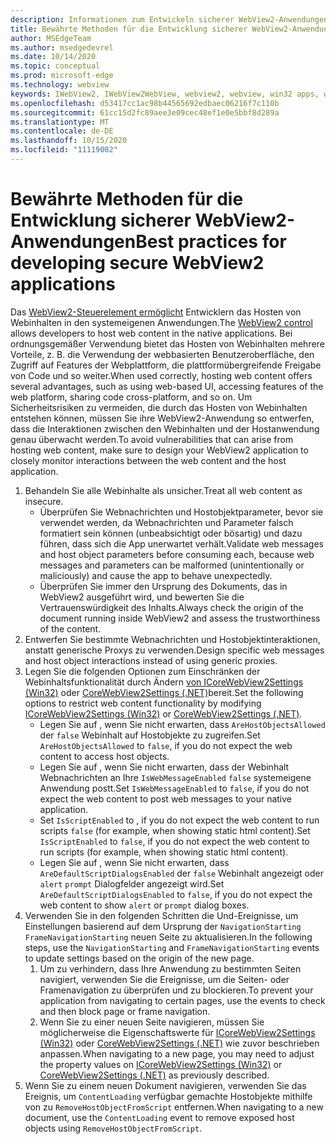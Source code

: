```yaml
---
description: Informationen zum Entwickeln sicherer WebView2-Anwendungen
title: Bewährte Methoden für die Entwicklung sicherer WebView2-Anwendungen
author: MSEdgeTeam
ms.author: msedgedevrel
ms.date: 10/14/2020
ms.topic: conceptual
ms.prod: microsoft-edge
ms.technology: webview
keywords: IWebView2, IWebView2WebView, webview2, webview, win32 apps, win32, edge, ICoreWebView2, ICoreWebView2Host, browser control, edge html, security
ms.openlocfilehash: d53417cc1ac98b44565692edbaec06216f7c110b
ms.sourcegitcommit: 61cc15d2fc89aee3e09cec48ef1e0e5bbf8d289a
ms.translationtype: MT
ms.contentlocale: de-DE
ms.lasthandoff: 10/15/2020
ms.locfileid: "11119002"
---
```

# <span data-ttu-id="23e4a-104">Bewährte Methoden für die Entwicklung sicherer WebView2-Anwendungen</span><span class="sxs-lookup"><span data-stu-id="23e4a-104">Best practices for developing secure WebView2 applications</span></span>  

<span data-ttu-id="23e4a-105">Das [WebView2-Steuerelement ermöglicht][Webview2Main] Entwicklern das Hosten von Webinhalten in den systemeigenen Anwendungen.</span><span class="sxs-lookup"><span data-stu-id="23e4a-105">The [WebView2 control][Webview2Main] allows developers to host web content in the native applications.</span></span> <span data-ttu-id="23e4a-106">Bei ordnungsgemäßer Verwendung bietet das Hosten von Webinhalten mehrere Vorteile, z. B. die Verwendung der webbasierten Benutzeroberfläche, den Zugriff auf Features der Webplattform, die plattformübergreifende Freigabe von Code und so weiter.</span><span class="sxs-lookup"><span data-stu-id="23e4a-106">When used correctly, hosting web content offers several advantages, such as using web-based UI, accessing features of the web platform, sharing code cross-platform, and so on.</span></span>  <span data-ttu-id="23e4a-107">Um Sicherheitsrisiken zu vermeiden, die durch das Hosten von Webinhalten entstehen können, müssen Sie ihre WebView2-Anwendung so entwerfen, dass die Interaktionen zwischen den Webinhalten und der Hostanwendung genau überwacht werden.</span><span class="sxs-lookup"><span data-stu-id="23e4a-107">To avoid vulnerabilities that can arise from hosting web content, make sure to design your WebView2 application to closely monitor interactions between the web content and the host application.</span></span>  

1.  <span data-ttu-id="23e4a-108">Behandeln Sie alle Webinhalte als unsicher.</span><span class="sxs-lookup"><span data-stu-id="23e4a-108">Treat all web content as insecure.</span></span>  
    *   <span data-ttu-id="23e4a-109">Überprüfen Sie Webnachrichten und Hostobjektparameter, bevor sie verwendet werden, da Webnachrichten und Parameter falsch formatiert sein können (unbeabsichtigt oder bösartig\) und dazu führen, dass sich die App unerwartet verhält.</span><span class="sxs-lookup"><span data-stu-id="23e4a-109">Validate web messages and host object parameters before consuming each, because web messages and parameters can be malformed \(unintentionally or maliciously\) and cause the app to behave unexpectedly.</span></span>
    *   <span data-ttu-id="23e4a-110">Überprüfen Sie immer den Ursprung des Dokuments, das in WebView2 ausgeführt wird, und bewerten Sie die Vertrauenswürdigkeit des Inhalts.</span><span class="sxs-lookup"><span data-stu-id="23e4a-110">Always check the origin of the document running inside WebView2 and assess the trustworthiness of the content.</span></span>  
1.  <span data-ttu-id="23e4a-111">Entwerfen Sie bestimmte Webnachrichten und Hostobjektinteraktionen, anstatt generische Proxys zu verwenden.</span><span class="sxs-lookup"><span data-stu-id="23e4a-111">Design specific web messages and host object interactions instead of using generic proxies.</span></span>  
1.  <span data-ttu-id="23e4a-112">Legen Sie die folgenden Optionen zum Einschränken der Webinhaltsfunktionalität durch Ändern [von ICoreWebView2Settings (Win32)][Webview2ReferenceWin32Icorewebview2settings] oder [CoreWebView2Settings (.NET)][Webview2ReferenceDotnetMicrosoftWebWebview2CoreCorewebview2settings]bereit.</span><span class="sxs-lookup"><span data-stu-id="23e4a-112">Set the following options to restrict web content functionality by modifying [ICoreWebView2Settings (Win32)][Webview2ReferenceWin32Icorewebview2settings] or [CoreWebView2Settings (.NET)][Webview2ReferenceDotnetMicrosoftWebWebview2CoreCorewebview2settings].</span></span>  
    *   <span data-ttu-id="23e4a-113">Legen Sie auf , wenn Sie nicht erwarten, dass `AreHostObjectsAllowed` der `false` Webinhalt auf Hostobjekte zu zugreifen.</span><span class="sxs-lookup"><span data-stu-id="23e4a-113">Set `AreHostObjectsAllowed` to `false`, if you do not expect the web content to access host objects.</span></span>  
    *   <span data-ttu-id="23e4a-114">Legen Sie auf , wenn Sie nicht erwarten, dass der Webinhalt Webnachrichten an Ihre `IsWebMessageEnabled` `false` systemeigene Anwendung postt.</span><span class="sxs-lookup"><span data-stu-id="23e4a-114">Set `IsWebMessageEnabled` to `false`, if you do not expect the web content to post web messages to your native application.</span></span>  
    *   <span data-ttu-id="23e4a-115">Set `IsScriptEnabled` to , if you do not expect the web content to run scripts `false` \(for example, when showing static html content\).</span><span class="sxs-lookup"><span data-stu-id="23e4a-115">Set `IsScriptEnabled` to `false`, if you do not expect the web content to run scripts \(for example, when showing static html content\).</span></span>  
    *   <span data-ttu-id="23e4a-116">Legen Sie auf , wenn Sie nicht erwarten, dass `AreDefaultScriptDialogsEnabled` der `false` Webinhalt angezeigt oder `alert` `prompt` Dialogfelder angezeigt wird.</span><span class="sxs-lookup"><span data-stu-id="23e4a-116">Set `AreDefaultScriptDialogsEnabled` to `false`, if you do not expect the web content to show `alert` or `prompt` dialog boxes.</span></span>  
1.  <span data-ttu-id="23e4a-117">Verwenden Sie in den folgenden Schritten die Und-Ereignisse, um Einstellungen basierend auf dem Ursprung der `NavigationStarting` `FrameNavigationStarting` neuen Seite zu aktualisieren.</span><span class="sxs-lookup"><span data-stu-id="23e4a-117">In the following steps, use the `NavigationStarting` and `FrameNavigationStarting` events to update settings based on the origin of the new page.</span></span>  
    1.  <span data-ttu-id="23e4a-118">Um zu verhindern, dass Ihre Anwendung zu bestimmten Seiten navigiert, verwenden Sie die Ereignisse, um die Seiten- oder Framenavigation zu überprüfen und zu blockieren.</span><span class="sxs-lookup"><span data-stu-id="23e4a-118">To prevent your application from navigating to certain pages, use the events to check and then block page or frame navigation.</span></span>  
    1.  <span data-ttu-id="23e4a-119">Wenn Sie zu einer neuen Seite navigieren, müssen Sie möglicherweise die Eigenschaftswerte für [ICoreWebView2Settings (Win32)][Webview2ReferenceWin32Icorewebview2settings] oder [CoreWebView2Settings (.NET)][Webview2ReferenceDotnetMicrosoftWebWebview2CoreCorewebview2settings] wie zuvor beschrieben anpassen.</span><span class="sxs-lookup"><span data-stu-id="23e4a-119">When navigating to a new page, you may need to adjust the property values on [ICoreWebView2Settings (Win32)][Webview2ReferenceWin32Icorewebview2settings] or [CoreWebView2Settings (.NET)][Webview2ReferenceDotnetMicrosoftWebWebview2CoreCorewebview2settings] as previously described.</span></span>  
1.  <span data-ttu-id="23e4a-120">Wenn Sie zu einem neuen Dokument navigieren, verwenden Sie das Ereignis, um `ContentLoading` verfügbar gemachte Hostobjekte mithilfe von zu `RemoveHostObjectFromScript` entfernen.</span><span class="sxs-lookup"><span data-stu-id="23e4a-120">When navigating to a new document, use the `ContentLoading` event to remove exposed host objects using `RemoveHostObjectFromScript`.</span></span>  

<!--## Security

Always check the Source property of the WebView before using `ExecuteScript`, `PostWebMessageAsJson`, `PostWebMessageAsString`, or any other method to send information into the WebView. The WebView may have navigated to another page via the end user interacting with the page or script in the page causing navigation. Similarly, be very careful with `AddScriptToExecuteOnDocumentCreated`. All future `navigations` run the same script and if it provides access to information intended only for a certain origin, any HTML document may have access.

When examining the result of an `ExecuteScript` method call, a `WebMessageReceived` event, always check the Source of the sender, or any other mechanism of receiving information from an HTML document in a WebView validate the URI of the HTML document is what you expect.

When constructing a message to send into a WebView, prefer using `PostWebMessageAsJson` and construct the JSON string parameter using a JSON library. This avoids any potential accidents of encoding information into a JSON string or script and ensure no attacker controlled input can modify the rest of the JSON message or run arbitrary script. -->  

<!-- links -->  

[Webview2Main]: ../index.md "Einführung in Microsoft Edge WebView2 (Preview) | Microsoft Docs"  

[Webview2ReferenceWin32Icorewebview2settings]: /microsoft-edge/webview2/reference/win32/icorewebview2settings "Schnittstelle ICoreWebView2Settings | Microsoft Docs"  

[Webview2ReferenceDotnetMicrosoftWebWebview2CoreCorewebview2settings]: /dotnet/api/microsoft.web.webview2.core.corewebview2settings "CoreWebView2Settings Class (Microsoft.Web.WebView2.Core) | Microsoft Docs"  

